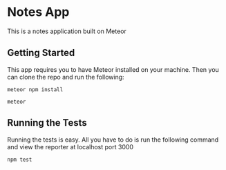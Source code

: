 # Notes App

This is a notes application built on Meteor 

## Getting Started

This app requires you to have Meteor installed on your machine.  Then you can clone the repo and run the following:

```
meteor npm install
```

```
meteor
```

## Running the Tests

Running the tests is easy.  All you have to do is run the following command and view  the reporter at localhost port 3000

```
npm test
```
